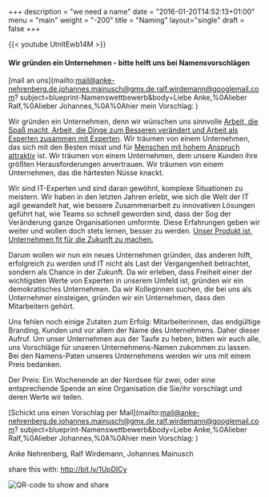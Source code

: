 +++
description = "we need a name"
date = "2016-01-20T14:52:13+01:00"
menu = "main"
weight = "-200"
title = "Naming"
layout="single"
draft = false
+++

{{< youtube UtnltEwb14M >}} 


#### Wir gründen ein Unternehmen - bitte helft uns bei Namensvorschlägen
 [mail an uns](mailto:mail@anke-nehrenberg.de,johannes.mainusch@gmx.de,ralf.wirdemann@googlemail.com?
subject=blueprint-Namenswettbewerb&body=Liebe Anke,%0Alieber Ralf,%0Alieber Johannes,%0A%0Ahier mein Vorschlag: )


Wir gründen ein Unternehmen, denn wir wünschen uns sinnvolle [Arbeit, die Spaß macht, Arbeit, die Dinge zum Besseren verändert und Arbeit als Experten zusammen mit Experten](../charta). Wir träumen von einem Unternehmen, das sich mit den Besten misst und für [Menschen mit hohem Anspruch attraktiv](../werte) ist. Wir träumen von einem Unternehmen, dem unsere Kunden ihre größten Herausforderungen anvertrauen. Wir träumen von einem Unternehmen, das die härtesten Nüsse knackt.

Wir sind IT-Experten und sind daran gewöhnt, komplexe Situationen zu meistern. Wir haben in den letzten Jahren erlebt, wie sich die Welt der IT agil gewandelt hat, wie bessere Zusammenarbeit zu innovativen Lösungen geführt hat, wie Teams so schnell geworden sind, dass der Sog der Veränderung ganze Organisationen umformte. Diese Erfahrungen geben wir weiter und wollen doch stets lernen, besser zu werden. [Unser Produkt ist, Unternehmen fit für die Zukunft zu machen.](../product)

Darum wollen wir nun ein neues Unternehmen gründen, das anderen hilft, erfolgreich zu werden und IT nicht als Last der Vergangenheit betrachtet, sondern als Chance in der Zukunft. Da wir erleben, dass Freiheit einer der wichtigsten Werte von Experten in unserem Umfeld ist, gründen wir ein demokratisches Unternehmen. Da wir Kolleginnen suchen, die bei uns als Unternehmer einsteigen, gründen wir ein Unternehmen, dass den Mitarbeitern gehört.

Uns fehlen noch einige Zutaten zum Erfolg: Mitarbeiterinnen, das endgültige Branding, Kunden und vor allem der Name des Unternehmens. Daher dieser Aufruf. Um unser Unternehmen aus der Taufe zu heben, bitten wir euch alle, uns Vorschläge für unseren Unternehmens-Namen zukommen zu lassen. Bei den Namens-Paten unseres Unternehmens werden wir uns mit einem Preis bedanken.

Der Preis: Ein Wochenende an der Nordsee für zwei, oder eine entsprechende Spende an eine Organisation die Sie/ihr vorschlagt und deren Werte wir teilen.

[Schickt uns einen Vorschlag per Mail](mailto:mail@anke-nehrenberg.de,johannes.mainusch@gmx.de,ralf.wirdemann@googlemail.com?
subject=blueprint-Namenswettbewerb&body=Liebe Anke,%0Alieber Ralf,%0Alieber Johannes,%0A%0Ahier mein Vorschlag: )

Anke Nehrenberg,
Ralf Wirdemann,
Johannes Mainusch

share this with: http://bit.ly/1UpDICy

![QR-code to show and share](../img/QR-Code-blueprintNaming.png)
